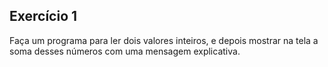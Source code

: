 ## Exercício 1

Faça um programa para ler dois valores inteiros, e depois mostrar na tela a soma desses números com uma mensagem explicativa.